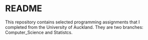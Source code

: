 # README

This repository contains selected programming assignments that I completed from the University of Auckland. They are two branches: Computer_Science and Statistcs.
